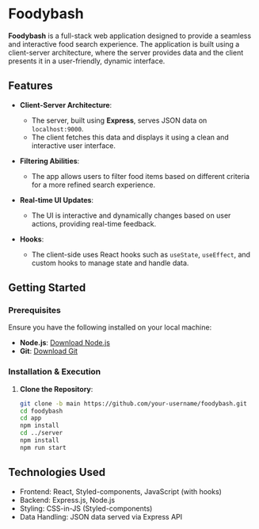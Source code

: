 # Foodybash

**Foodybash** is a full-stack web application designed to provide a seamless and interactive food search experience. The application is built using a client-server architecture, where the server provides data and the client presents it in a user-friendly, dynamic interface.

## Features

- **Client-Server Architecture**: 
  - The server, built using **Express**, serves JSON data on `localhost:9000`.
  - The client fetches this data and displays it using a clean and interactive user interface.
  
- **Filtering Abilities**: 
  - The app allows users to filter food items based on different criteria for a more refined search experience.
  
- **Real-time UI Updates**: 
  - The UI is interactive and dynamically changes based on user actions, providing real-time feedback.
  
- **Hooks**: 
  - The client-side uses React hooks such as `useState`, `useEffect`, and custom hooks to manage state and handle data.

## Getting Started

### Prerequisites

Ensure you have the following installed on your local machine:

- **Node.js**: [Download Node.js](https://nodejs.org/en/download/)
- **Git**: [Download Git](https://git-scm.com/downloads)

### Installation & Execution

1. **Clone the Repository**:

   ```bash
   git clone -b main https://github.com/your-username/foodybash.git
   cd foodybash
   cd app
   npm install
   cd ../server
   npm install
   npm run start

## Technologies Used
- Frontend: React, Styled-components, JavaScript (with hooks)
- Backend: Express.js, Node.js
- Styling: CSS-in-JS (Styled-components)
- Data Handling: JSON data served via Express API



